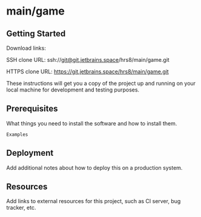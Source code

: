 # main/game



## Getting Started

Download links:

SSH clone URL: ssh://git@git.jetbrains.space/hrs8/main/game.git

HTTPS clone URL: https://git.jetbrains.space/hrs8/main/game.git



These instructions will get you a copy of the project up and running on your local machine for development and testing purposes.

## Prerequisites

What things you need to install the software and how to install them.

```
Examples
```

## Deployment

Add additional notes about how to deploy this on a production system.

## Resources

Add links to external resources for this project, such as CI server, bug tracker, etc.
